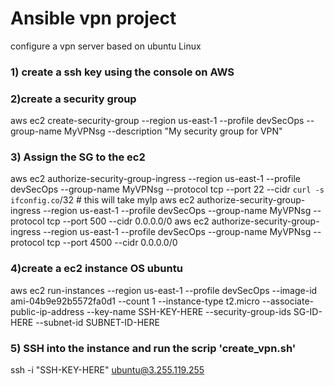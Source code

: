 # Ansible vpn project
configure a vpn server based on ubuntu Linux



### 1) create a ssh key using the console on AWS

### 2)create a security group
aws ec2 create-security-group --region us-east-1 --profile devSecOps --group-name MyVPNsg --description "My security group for VPN"


### 3) Assign the SG to the ec2
aws ec2 authorize-security-group-ingress --region us-east-1 --profile devSecOps --group-name MyVPNsg --protocol tcp --port 22 --cidr `curl -s ifconfig.co`/32 # this will take myIp
aws ec2 authorize-security-group-ingress --region us-east-1 --profile devSecOps --group-name MyVPNsg --protocol tcp --port 500 --cidr 0.0.0.0/0
aws ec2 authorize-security-group-ingress --region us-east-1 --profile devSecOps --group-name MyVPNsg --protocol tcp --port 4500 --cidr 0.0.0.0/0


### 4)create a ec2 instance OS ubuntu
aws ec2 run-instances --region us-east-1 --profile devSecOps --image-id ami-04b9e92b5572fa0d1 --count 1 --instance-type t2.micro --associate-public-ip-address --key-name SSH-KEY-HERE --security-group-ids SG-ID-HERE  --subnet-id SUBNET-ID-HERE

### 5) SSH into the instance and run the scrip 'create_vpn.sh'
ssh -i "SSH-KEY-HERE" ubuntu@3.255.119.255
